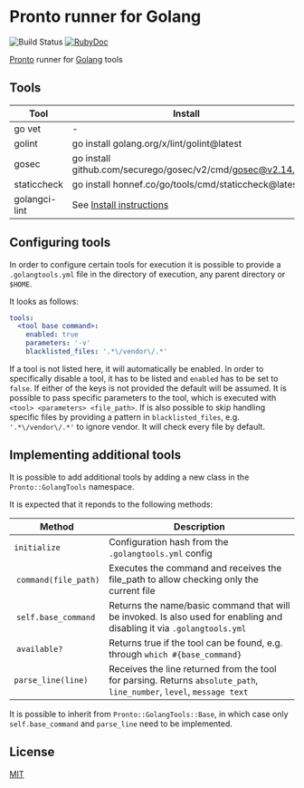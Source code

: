 # Pronto runner for Golang

![Build Status](https://github.com/viafintech/pronto-golang/actions/workflows/test.yml/badge.svg) [![RubyDoc](https://img.shields.io/badge/ruby-doc-green.svg)](http://rubydoc.info/github/Barzahlen/pronto-golang)

[Pronto](https://github.com/prontolabs/pronto) runner for [Golang](https://go.dev) tools

## Tools

|  Tool    | Install  |
|----------|----------|
| go vet   | - |
| golint   | go install golang.org/x/lint/golint@latest |
| gosec    | go install github.com/securego/gosec/v2/cmd/gosec@v2.14.0 |
| staticcheck | go install honnef.co/go/tools/cmd/staticcheck@latest |
| golangci-lint | See [Install instructions](https://golangci-lint.run/usage/install/) |

## Configuring tools

In order to configure certain tools for execution it is possible to provide a `.golangtools.yml` file in the directory of execution, any parent directory or `$HOME`.

It looks as follows:
```yaml
tools:
  <tool base command>:
    enabled: true
    parameters: '-v'
    blacklisted_files: '.*\/vendor\/.*'
```

If a tool is not listed here, it will automatically be enabled.
In order to specifically disable a tool, it has to be listed and `enabled` has to be set to `false`.
If either of the keys is not provided the default will be assumed.
It is possible to pass specific parameters to the tool, which is executed with `<tool> <parameters> <file_path>`.
If is also possible to skip handling specific files by providing a pattern in `blacklisted_files`, e.g. `'.*\/vendor\/.*'` to ignore vendor. It will check every file by default.

## Implementing additional tools

It is possible to add additional tools by adding a new class in the `Pronto::GolangTools` namespace.

It is expected that it reponds to the following methods:

| Method | Description |
|--------|-------------|
| `initialize` | Configuration hash from the `.golangtools.yml` config |
| `command(file_path)` | Executes the command and receives the file_path to allow checking only the current file |
| `self.base_command` | Returns the name/basic command that will be invoked. Is also used for enabling and disabling it via `.golangtools.yml` |
| `available?` | Returns true if the tool can be found, e.g. through `which #{base_command}` |
| `parse_line(line)` | Receives the line returned from the tool for parsing. Returns `absolute_path`, `line_number`, `level`, `message text` |

It is possible to inherit from `Pronto::GolangTools::Base`, in which case only `self.base_command` and `parse_line` need to be implemented.

## License

[MIT](LICENSE)
